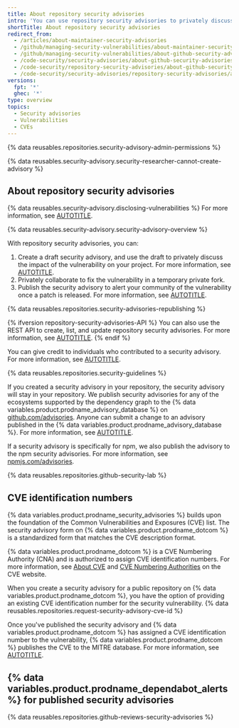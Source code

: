 ```yaml
---
title: About repository security advisories
intro: 'You can use repository security advisories to privately discuss, fix, and publish information about security vulnerabilities in your public repository.'
shortTitle: About repository security advisories
redirect_from:
  - /articles/about-maintainer-security-advisories
  - /github/managing-security-vulnerabilities/about-maintainer-security-advisories
  - /github/managing-security-vulnerabilities/about-github-security-advisories
  - /code-security/security-advisories/about-github-security-advisories
  - /code-security/repository-security-advisories/about-github-security-advisories-for-repositories
  - /code-security/security-advisories/repository-security-advisories/about-repository-security-advisories
versions:
  fpt: '*'
  ghec: '*'
type: overview
topics:
  - Security advisories
  - Vulnerabilities
  - CVEs
---
```


{% data reusables.repositories.security-advisory-admin-permissions %}

{% data reusables.security-advisory.security-researcher-cannot-create-advisory %}

## About repository security advisories

{% data reusables.security-advisory.disclosing-vulnerabilities %} For more information, see [AUTOTITLE](/code-security/security-advisories/guidance-on-reporting-and-writing-information-about-vulnerabilities/about-coordinated-disclosure-of-security-vulnerabilities).

{% data reusables.security-advisory.security-advisory-overview %}

With repository security advisories, you can:

1. Create a draft security advisory, and use the draft to privately discuss the impact of the vulnerability on your project. For more information, see [AUTOTITLE](/code-security/security-advisories/working-with-repository-security-advisories/creating-a-repository-security-advisory).
1. Privately collaborate to fix the vulnerability in a temporary private fork.
1. Publish the security advisory to alert your community of the vulnerability once a patch is released. For more information, see [AUTOTITLE](/code-security/security-advisories/working-with-repository-security-advisories/publishing-a-repository-security-advisory).

{% data reusables.repositories.security-advisories-republishing %}

{% ifversion repository-security-advisories-API %}
You can also use the REST API to create, list, and update repository security advisories. For more information, see [AUTOTITLE](/rest/security-advisories/repository-advisories).
{% endif %}

You can give credit to individuals who contributed to a security advisory. For more information, see [AUTOTITLE](/code-security/security-advisories/working-with-repository-security-advisories/editing-a-repository-security-advisory#about-credits-for-security-advisories).

{% data reusables.repositories.security-guidelines %}

If you created a security advisory in your repository, the security advisory will stay in your repository. We publish security advisories for any of the ecosystems supported by the dependency graph to the {% data variables.product.prodname_advisory_database %} on [github.com/advisories](https://github.com/advisories). Anyone can submit a change to an advisory published in the {% data variables.product.prodname_advisory_database %}. For more information, see [AUTOTITLE](/code-security/security-advisories/working-with-global-security-advisories-from-the-github-advisory-database/editing-security-advisories-in-the-github-advisory-database).

If a security advisory is specifically for npm, we also publish the advisory to the npm security advisories. For more information, see [npmjs.com/advisories](https://www.npmjs.com/advisories).

{% data reusables.repositories.github-security-lab %}

## CVE identification numbers

{% data variables.product.prodname_security_advisories %} builds upon the foundation of the Common Vulnerabilities and Exposures (CVE) list. The security advisory form on {% data variables.product.prodname_dotcom %} is a standardized form that matches the CVE description format.

{% data variables.product.prodname_dotcom %} is a CVE Numbering Authority (CNA) and is authorized to assign CVE identification numbers. For more information, see [About CVE](https://www.cve.org/About/Overview) and [CVE Numbering Authorities](https://www.cve.org/ProgramOrganization/CNAs) on the CVE website.

When you create a security advisory for a public repository on {% data variables.product.prodname_dotcom %}, you have the option of providing an existing CVE identification number for the security vulnerability. {% data reusables.repositories.request-security-advisory-cve-id %}

Once you've published the security advisory and {% data variables.product.prodname_dotcom %} has assigned a CVE identification number to the vulnerability, {% data variables.product.prodname_dotcom %} publishes the CVE to the MITRE database.
For more information, see [AUTOTITLE](/code-security/security-advisories/working-with-repository-security-advisories/publishing-a-repository-security-advisory).

## {% data variables.product.prodname_dependabot_alerts %} for published security advisories

{% data reusables.repositories.github-reviews-security-advisories %}
